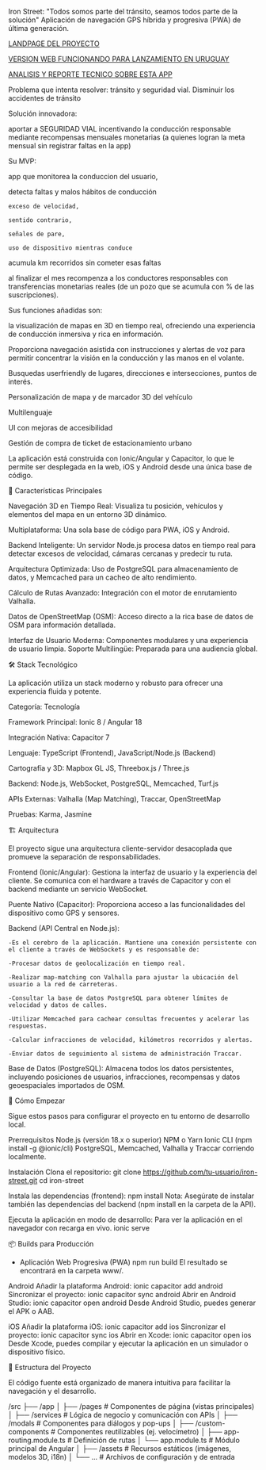 Iron Street: "Todos somos parte del tránsito, seamos todos parte de la solución"
Aplicación de navegación GPS híbrida y progresiva (PWA) de última generación.

<a href="https://ironplatform.com.uy/ironplatformv1/ironstreet/">LANDPAGE DEL PROYECTO</a>

<a href="https://ironstreet.com.uy">VERSION WEB FUNCIONANDO PARA LANZAMIENTO EN URUGUAY</a>

<a href="https://g.co/gemini/share/ab08f3149454">ANALISIS Y REPORTE TECNICO SOBRE ESTA APP</a>

Problema que intenta resolver: 
  tránsito y seguridad vial. 
  Disminuir los accidentes de tránsito
  
Solución innovadora: 

  aportar a SEGURIDAD VIAL incentivando la conducción responsable mediante recompensas mensuales monetarias 
  (a quienes logran la meta mensual sin registrar faltas en la app)
  
Su MVP: 

  app que monitorea la conduccion del usuario, 
	
  detecta faltas y malos hábitos de conducción 
	
    exceso de velocidad, 
		
    sentido contrario, 
		
    señales de pare, 
		
    uso de dispositivo mientras conduce
		
  acumula km recorridos sin cometer esas faltas 
	
  al finalizar el mes recompenza a los conductores responsables con transferencias monetarias reales (de un pozo que se acumula con % de las suscripciones).
  
Sus funciones añadidas son: 

  la visualización de mapas en 3D en tiempo real, ofreciendo una experiencia de conducción inmersiva y rica en información. 
	
  Proporciona navegación asistida con instrucciones y alertas de voz para permitir concentrar la visión en la conducción y las manos en el volante.
	
  Busquedas userfriendly de lugares, direcciones e intersecciones, puntos de interés.
	
  Personalización de mapa y de marcador 3D del vehículo
	
  Multilenguaje
	
  UI con mejoras de accesibilidad
	
  Gestión de compra de ticket de estacionamiento urbano
  
La aplicación está construida con Ionic/Angular y Capacitor, lo que le permite ser desplegada en la web, iOS y Android desde una única base de código.

🚀 Características Principales

  Navegación 3D en Tiempo Real: Visualiza tu posición, vehículos y elementos del mapa en un entorno 3D dinámico.
	
  Multiplataforma: Una sola base de código para PWA, iOS y Android.
	
  Backend Inteligente: Un servidor Node.js procesa datos en tiempo real para detectar excesos de velocidad, cámaras cercanas y predecir tu ruta.
	
  Arquitectura Optimizada: Uso de PostgreSQL para almacenamiento de datos, y Memcached para un cacheo de alto rendimiento.
	
  Cálculo de Rutas Avanzado: Integración con el motor de enrutamiento Valhalla.
	
  Datos de OpenStreetMap (OSM): Acceso directo a la rica base de datos de OSM para información detallada.
	
  Interfaz de Usuario Moderna: Componentes modulares y una experiencia de usuario limpia.
  Soporte Multilingüe: Preparada para una audiencia global.
	

🛠️ Stack Tecnológico

La aplicación utiliza un stack moderno y robusto para ofrecer una experiencia fluida y potente.

  Categoría: Tecnología 
	
  Framework Principal: Ionic 8 / Angular 18 
	
  Integración Nativa:  Capacitor 7 

  Lenguaje: TypeScript (Frontend), JavaScript/Node.js (Backend) 
	
  Cartografía y 3D: Mapbox GL JS, Threebox.js / Three.js 
	
  Backend: Node.js, WebSocket, PostgreSQL, Memcached, Turf.js 
	
  APIs Externas: Valhalla (Map Matching), Traccar, OpenStreetMap 
	
  Pruebas: Karma, Jasmine 

🏗️ Arquitectura

El proyecto sigue una arquitectura cliente-servidor desacoplada que promueve la separación de responsabilidades.

  Frontend (Ionic/Angular): Gestiona la interfaz de usuario y la experiencia del cliente. Se comunica con el hardware a través de Capacitor y con el backend mediante un servicio WebSocket.
  
  Puente Nativo (Capacitor): Proporciona acceso a las funcionalidades del dispositivo como GPS y sensores.
  
  Backend (API Central en Node.js): 
	
    -Es el cerebro de la aplicación. Mantiene una conexión persistente con el cliente a través de WebSockets y es responsable de:
		
    -Procesar datos de geolocalización en tiempo real.    
		
    -Realizar map-matching con Valhalla para ajustar la ubicación del usuario a la red de carreteras.
		
    -Consultar la base de datos PostgreSQL para obtener límites de velocidad y datos de calles.
		
    -Utilizar Memcached para cachear consultas frecuentes y acelerar las respuestas.
		
    -Calcular infracciones de velocidad, kilómetros recorridos y alertas.
		
    -Enviar datos de seguimiento al sistema de administración Traccar.
  
  Base de Datos (PostgreSQL): Almacena todos los datos persistentes, incluyendo posiciones de usuarios, infracciones, recompensas y datos geoespaciales importados de OSM.

🏁 Cómo Empezar

Sigue estos pasos para configurar el proyecto en tu entorno de desarrollo local.

Prerrequisitos
Node.js (versión 18.x o superior)
NPM o Yarn
Ionic CLI (npm install -g @ionic/cli)
PostgreSQL, Memcached, Valhalla y Traccar corriendo localmente.

Instalación
Clona el repositorio:
  git clone https://github.com/tu-usuario/iron-street.git
  cd iron-street


Instala las dependencias (frontend):
  npm install
  Nota: Asegúrate de instalar también las dependencias del backend (npm install en la carpeta de la API).

Ejecuta la aplicación en modo de desarrollo:
  Para ver la aplicación en el navegador con recarga en vivo.
  ionic serve


📦 Builds para Producción
  
  - Aplicación Web Progresiva (PWA)
    npm run build
    El resultado se encontrará en la carpeta www/.


  Android
    Añadir la plataforma Android:
      ionic capacitor add android
    Sincronizar el proyecto:
      ionic capacitor sync android
    Abrir en Android Studio:
      ionic capacitor open android
    Desde Android Studio, puedes generar el APK o AAB.
  
  iOS
    Añadir la plataforma iOS:
      ionic capacitor add ios
    Sincronizar el proyecto:
      ionic capacitor sync ios
    Abrir en Xcode:
      ionic capacitor open ios
    Desde Xcode, puedes compilar y ejecutar la aplicación en un simulador o dispositivo físico.

📂 Estructura del Proyecto

El código fuente está organizado de manera intuitiva para facilitar la navegación y el desarrollo.

/src
├── /app
│   ├── /pages          # Componentes de página (vistas principales)
│   ├── /services       # Lógica de negocio y comunicación con APIs
│   ├── /modals         # Componentes para diálogos y pop-ups
│   ├── /custom-components # Componentes reutilizables (ej. velocímetro)
│   ├── app-routing.module.ts # Definición de rutas
│   └── app.module.ts   # Módulo principal de Angular
│
├── /assets             # Recursos estáticos (imágenes, modelos 3D, i18n)
│
└── ...                 # Archivos de configuración y de entrada

